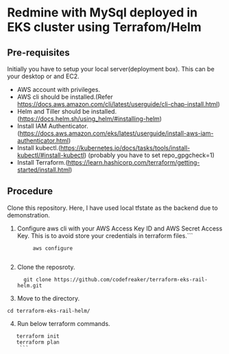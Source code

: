 # Redmine with MySql deployed in EKS cluster using Terrafom/Helm
## Pre-requisites
Initially you have to setup your local server(deployment box). This can be your desktop or and EC2.

* AWS account with privileges. 
* AWS cli should be installed.(Refer https://docs.aws.amazon.com/cli/latest/userguide/cli-chap-install.html)
* Helm and Tiller should be installed. (https://docs.helm.sh/using_helm/#installing-helm)
* Install IAM Authenticator. (https://docs.aws.amazon.com/eks/latest/userguide/install-aws-iam-authenticator.html)
* Install kubectl.(https://kubernetes.io/docs/tasks/tools/install-kubectl/#install-kubectl) (probably you have to set repo_gpgcheck=1)
* Install Terraform.(https://learn.hashicorp.com/terraform/getting-started/install.html)

## Procedure
Clone this repository. 
Here, I have used local tfstate as the backend due to demonstration.

1. Configure aws cli with your AWS Access Key ID and AWS Secret Access Key. This is to avoid store your credentials in terraform files.``` 
   
        
   ```
        aws configure
     
     ```
2. Clone the reposroty.
    ```
      git clone https://github.com/codefreaker/terraform-eks-rail-helm.git
    ```

3. Move to the directory.

```
cd terraform-eks-rail-helm/
```

4. Run below terraform commands.
``` 
   terraform init
   terraform plan
    ```
